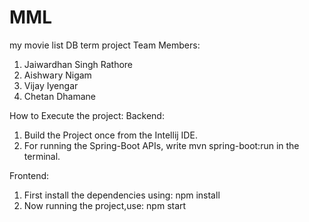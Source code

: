 # MML
my movie list DB term project
Team Members:
1. Jaiwardhan Singh Rathore
2. Aishwary Nigam
3. Vijay Iyengar
4. Chetan Dhamane

How to Execute the project:
Backend: 
1. Build the Project once from the Intellij IDE.
2. For running the Spring-Boot APIs, write mvn spring-boot:run in the terminal.

Frontend:
1. First install the dependencies using: npm install
2. Now running the project,use: npm start
